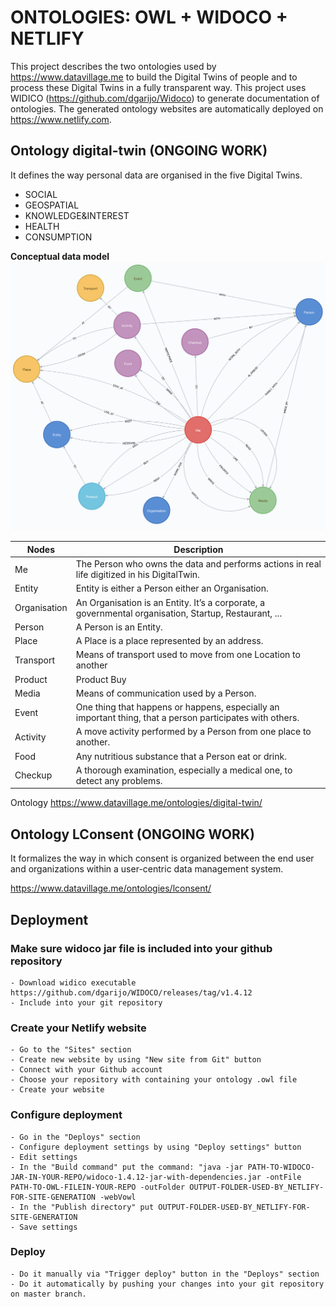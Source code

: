 # ONTOLOGIES: OWL + WIDOCO + NETLIFY
This project describes the two ontologies used by https://www.datavillage.me to build the Digital Twins of people and to process these Digital Twins in a fully transparent way.
This project uses WIDICO (https://github.com/dgarijo/Widoco) to generate documentation of ontologies.
The generated ontology websites are automatically deployed on https://www.netlify.com.

## Ontology digital-twin (ONGOING WORK)
It defines the way personal data are organised in the five Digital Twins.
- SOCIAL
- GEOSPATIAL
- KNOWLEDGE&INTEREST
- HEALTH
- CONSUMPTION

**Conceptual data model**
![Datavillage digital-twin conceptual data model](./digital-twin/conceptual-model.png)

| Nodes  | Description |
| ------------- | ------------- |
| Me  | The Person who owns the data and performs actions in real life digitized in his DigitalTwin.  |
| Entity | Entity is either a Person either an Organisation. |
| Organisation | An Organisation is an Entity. It’s a corporate, a governmental organisation, Startup, Restaurant, ... |
| Person | A Person is an Entity. |
| Place | A Place is a place represented by an address. |
| Transport | Means of transport used to move from one Location to another | 
| Product | Product Buy|Sell|Rent to an Entity at a specific Place. Products are categorized. |
| Media | Means of communication used by a Person. |
| Event | One thing that happens or happens, especially an important thing, that a person participates with others. |
| Activity | A move activity performed by a Person from one place to another. |
| Food | Any nutritious substance that a Person eat or drink. |
| Checkup | A thorough examination, especially a medical one, to detect any problems. |

Ontology
https://www.datavillage.me/ontologies/digital-twin/

## Ontology LConsent (ONGOING WORK)
It formalizes the way in which consent is organized between the end user and organizations within a user-centric data management system.

https://www.datavillage.me/ontologies/lconsent/

## Deployment
### Make sure widoco jar file is included into your github repository
```
- Download widico executable https://github.com/dgarijo/WIDOCO/releases/tag/v1.4.12
- Include into your git repository
```
### Create your Netlify website
```
- Go to the "Sites" section  
- Create new website by using "New site from Git" button
- Connect with your Github account
- Choose your repository with containing your ontology .owl file
- Create your website
```
### Configure deployment
```
- Go in the "Deploys" section 
- Configure deployment settings by using "Deploy settings" button
- Edit settings
- In the "Build command" put the command: "java -jar PATH-TO-WIDOCO-JAR-IN-YOUR-REPO/widoco-1.4.12-jar-with-dependencies.jar -ontFile PATH-TO-OWL-FILEIN-YOUR-REPO -outFolder OUTPUT-FOLDER-USED-BY_NETLIFY-FOR-SITE-GENERATION -webVowl 
- In the "Publish directory" put OUTPUT-FOLDER-USED-BY_NETLIFY-FOR-SITE-GENERATION
- Save settings
```
### Deploy
```
- Do it manually via "Trigger deploy" button in the "Deploys" section
- Do it automatically by pushing your changes into your git repository on master branch.